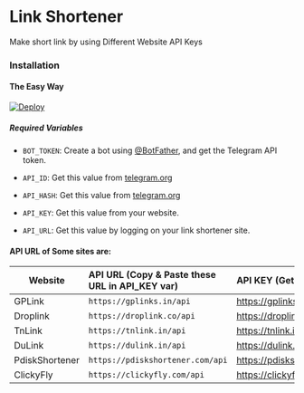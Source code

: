 # Link Shortener
Make short link by using Different Website API Keys
### Installation

#### The Easy Way

[![Deploy](https://www.herokucdn.com/deploy/button.svg)](https://heroku.com/deploy)

##### Required Variables

* `BOT_TOKEN`: Create a bot using [@BotFather](https://telegram.dog/BotFather), and get the Telegram API token.

* `API_ID`: Get this value from [telegram.org](https://my.telegram.org/apps)
* `API_HASH`: Get this value from [telegram.org](https://my.telegram.org/apps)
* `API_KEY`: Get this value from your website.
* `API_URL`: Get this value by logging on your link shortener site.

#### API URL of Some sites are:

|   Website        | API URL (Copy & Paste these URL in API_KEY var)          |          API KEY (Get API KEY From Site)    |
|------------------|:---------------------------------------------------------|:--------------------------------------------|
|  GPLink          |   `https://gplinks.in/api`                               |https://gplinks.in/member/tools/api          |
|  Droplink        |   `https://droplink.co/api`                              |https://droplink.co/member/tools/api         |
|  TnLink          |   `https://tnlink.in/api`                                |https://tnlink.in/member/tools/api           |
|  DuLink          |   `https://dulink.in/api`                                |https://dulink.in/member/tools/api           |
|  PdiskShortener  |   `https://pdiskshortener.com/api`                       |https://pdiskshortener.com/member/tools/api  |
|  ClickyFly       |   `https://clickyfly.com/api`                            |https://clickyfly.com/member/tools/api       |
